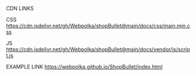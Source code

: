 CDN LINKS

CSS
https://cdn.jsdelivr.net/gh/Webpolka/shopBullet@main/docs/css/main.min.css

JS
https://cdn.jsdelivr.net/gh/Webpolka/shopBullet@main/docs/vendor/js/script.js


EXAMPLE LINK
https://webpolka.github.io/ShopBullet/index.html
